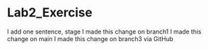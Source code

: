 # Lab2_Exercise
I add one sentence, stage 
I made this change on branch1
I made this change on main
I made this change on branch3 via GitHub
